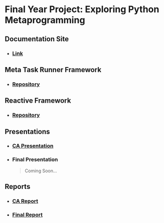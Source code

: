 # Final Year Project: Exploring Python Metaprogramming

## Documentation Site
- ### [Link](https://cfsy.github.io/fyp-docs/docs/intro)

## Meta Task Runner Framework
- ### [Repository](https://github.com/CFSY/meta_task_runner)

## Reactive Framework
- ### [Repository](https://github.com/CFSY/meta-reactive)

## Presentations
- ### [CA Presentation](https://cfsy.github.io/fyp-presentations/1)
- ### Final Presentation
    >Coming Soon...

## Reports
- ### [CA Report](resources/reports/FYP_CA_Report.pdf)
- ### [Final Report](resources/reports/FYP_Final_Report.pdf)
